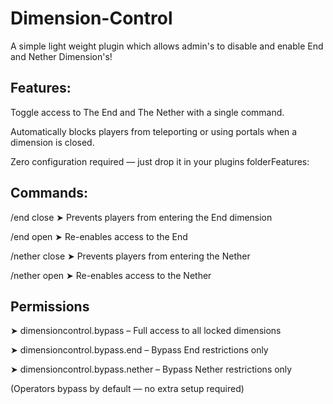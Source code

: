 # Dimension-Control
A simple light weight plugin which allows admin's to disable and enable End and Nether Dimension's!

## Features:
Toggle access to The End and The Nether with a single command.

Automatically blocks players from teleporting or using portals when a dimension is closed.

Zero configuration required — just drop it in your plugins folderFeatures:

## Commands:
/end close
➤ Prevents players from entering the End dimension

/end open
➤ Re-enables access to the End

/nether close
➤ Prevents players from entering the Nether

/nether open
➤ Re-enables access to the Nether

## Permissions
➤ dimensioncontrol.bypass – Full access to all locked dimensions

➤ dimensioncontrol.bypass.end – Bypass End restrictions only

➤ dimensioncontrol.bypass.nether – Bypass Nether restrictions only

(Operators bypass by default — no extra setup required)
